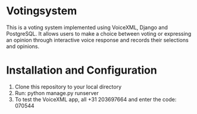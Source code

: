 # Votingsystem
This is a voting system implemented using VoiceXML, Django and PostgreSQL. It allows users to make a choice between voting or expressing an opinion through interactive voice response and records their selections and opinions.

# Installation and Configuration
1. Clone this repository to your local directory
2. Run: python manage.py runserver
3. To test the VoiceXML app, all +31 203697664 and enter the code: 070544
